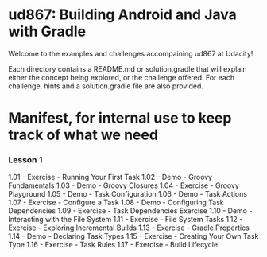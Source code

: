 # ud867: Building Android and Java with Gradle

Welcome to the examples and challenges accompaining ud867 at Udacity! 

Each directory contains a README.md or solution.gradle that will explain either
the concept being explored, or the challenge offered. For each challenge, hints
and a solution.gradle file are also provided.



# Manifest, for internal use to keep track of what we need

### Lesson 1

1.01 - Exercise - Running Your First Task
1.02 - Demo - Groovy Fundamentals
1.03 - Demo - Groovy Closures
1.04 - Exercise - Groovy Playground
1.05 - Demo - Task Configuration
1.06 - Demo - Task Actions
1.07 - Exercise - Configure a Task
1.08 - Demo - Configuring Task Dependencies
1.09 - Exercise - Task Dependencies Exercise
1.10 - Demo - Interacting with the File System
1.11 - Exercise - File System Tasks
1.12 - Exercise - Exploring Incremental Builds
1.13 - Exercise - Gradle Properties
1.14 - Demo - Declaring Task Types
1.15 - Exercise - Creating Your Own Task Type
1.16 - Exercise - Task Rules
1.17 - Exercise - Build Lifecycle

